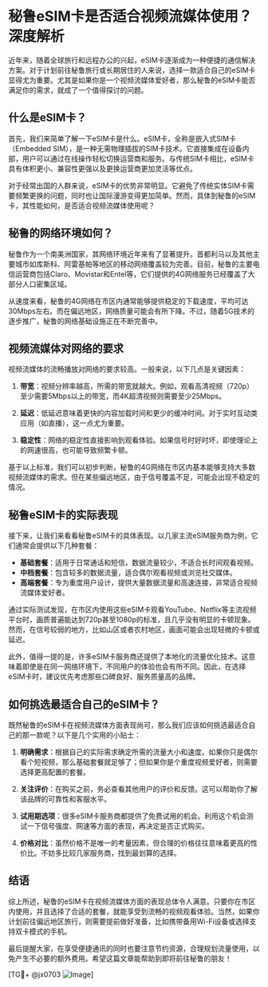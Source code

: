 # 秘鲁eSIM卡是否适合视频流媒体使用？深度解析

近年来，随着全球旅行和远程办公的兴起，eSIM卡逐渐成为一种便捷的通信解决方案。对于计划前往秘鲁旅行或长期居住的人来说，选择一款适合自己的eSIM卡显得尤为重要。尤其是如果你是一个视频流媒体爱好者，那么秘鲁的eSIM卡能否满足你的需求，就成了一个值得探讨的问题。

## 什么是eSIM卡？

首先，我们来简单了解一下eSIM卡是什么。eSIM卡，全称是嵌入式SIM卡（Embedded SIM），是一种无需物理插拔的SIM卡技术。它直接集成在设备内部，用户可以通过在线操作轻松切换运营商和服务。与传统SIM卡相比，eSIM卡具有体积更小、兼容性更强以及更换运营商更加灵活等优点。

对于经常出国的人群来说，eSIM卡的优势非常明显。它避免了传统实体SIM卡需要频繁更换的问题，同时也让国际漫游变得更加简单。然而，具体到秘鲁的eSIM卡，其性能如何，是否适合视频流媒体使用呢？

## 秘鲁的网络环境如何？

秘鲁作为一个南美洲国家，其网络环境近年来有了显著提升。首都利马以及其他主要城市如库斯科、阿雷基帕等地区的移动网络覆盖较为完善。目前，秘鲁的主要电信运营商包括Claro、Movistar和Entel等，它们提供的4G网络服务已经覆盖了大部分人口密集区域。

从速度来看，秘鲁的4G网络在市区内通常能够提供稳定的下载速度，平均可达30Mbps左右。而在偏远地区，网络质量可能会有所下降。不过，随着5G技术的逐步推广，秘鲁的网络基础设施正在不断完善中。

## 视频流媒体对网络的要求

视频流媒体的流畅播放对网络的要求较高。一般来说，以下几点是关键因素：

1. **带宽**：视频分辨率越高，所需的带宽就越大。例如，观看高清视频（720p）至少需要5Mbps以上的带宽，而4K超清视频则需要至少25Mbps。
   
2. **延迟**：低延迟意味着更快的内容加载时间和更少的缓冲时间。对于实时互动类应用（如直播），这一点尤为重要。

3. **稳定性**：网络的稳定性直接影响到观看体验。如果信号时好时坏，即使理论上的网速很高，也可能导致频繁卡顿。

基于以上标准，我们可以初步判断，秘鲁的4G网络在市区内基本能够支持大多数视频流媒体的需求。但在某些偏远地区，由于信号覆盖不足，可能会出现不稳定的情况。

## 秘鲁eSIM卡的实际表现

接下来，让我们来看看秘鲁eSIM卡的具体表现。以几家主流eSIM服务商为例，它们通常会提供以下几种套餐：

- **基础套餐**：适用于日常通话和短信，数据流量较少，不适合长时间观看视频。
- **中档套餐**：包含较多的数据流量，适合偶尔观看视频或浏览社交媒体。
- **高端套餐**：专为重度用户设计，提供大量数据流量和高速连接，非常适合视频流媒体爱好者。

通过实际测试发现，在市区内使用这些eSIM卡观看YouTube、Netflix等主流视频平台时，画质普遍能达到720p甚至1080p的标准，且几乎没有明显的卡顿现象。然而，在信号较弱的地方，比如山区或者农村地区，画面可能会出现轻微的卡顿或延迟。

此外，值得一提的是，许多eSIM卡服务商还提供了本地化的流量优化技术。这意味着即使是在同一网络环境下，不同用户的体验也会有所不同。因此，在选择eSIM卡时，建议优先考虑那些口碑良好、服务质量高的品牌。

## 如何挑选最适合自己的eSIM卡？

既然秘鲁的eSIM卡在视频流媒体方面表现尚可，那么我们应该如何挑选最适合自己的那一款呢？以下是几个实用的小贴士：

1. **明确需求**：根据自己的实际需求确定所需的流量大小和速度。如果你只是偶尔看个短视频，那么基础套餐就足够了；但如果你是个重度视频爱好者，则需要选择更高配置的套餐。

2. **关注评价**：在购买之前，务必查看其他用户的评价和反馈。这可以帮助你了解该品牌的可靠性和客服水平。

3. **试用期选项**：很多eSIM卡服务商都提供了免费试用的机会。利用这个机会测试一下信号强度、网速等方面的表现，再决定是否正式购买。

4. **价格对比**：虽然价格不是唯一的考量因素，但合理的价格往往意味着更高的性价比。不妨多比较几家服务商，找到最划算的选择。

## 结语

综上所述，秘鲁的eSIM卡在视频流媒体方面的表现总体令人满意。只要你在市区内使用，并且选择了合适的套餐，就能享受到流畅的视频观看体验。当然，如果你计划前往偏远地区旅行，则需要提前做好准备，比如携带备用Wi-Fi设备或选择支持双卡模式的手机。

最后提醒大家，在享受便捷通讯的同时也要注意节约资源，合理规划流量使用，以免产生不必要的额外费用。希望这篇文章能帮助到即将前往秘鲁的朋友！

[TG💪+ @jx0703 ![Image](https://github.com/user-attachments/assets/dbca1d08-cadb-493c-b0ec-ad6f7a83f270)]